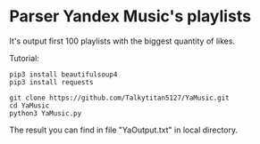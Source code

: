 # Parser Yandex Music's playlists

It's output first 100 playlists with the biggest quantity of likes.

Tutorial:
```ShellSession
pip3 install beautifulsoup4
pip3 install requests

git clone https://github.com/Talkytitan5127/YaMusic.git
cd YaMusic
python3 YaMusic.py
```

The result you can find in file "YaOutput.txt" in local directory.
